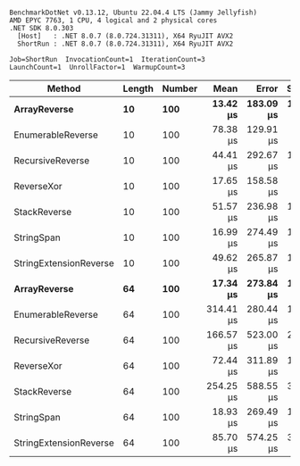 ```

BenchmarkDotNet v0.13.12, Ubuntu 22.04.4 LTS (Jammy Jellyfish)
AMD EPYC 7763, 1 CPU, 4 logical and 2 physical cores
.NET SDK 8.0.303
  [Host]   : .NET 8.0.7 (8.0.724.31311), X64 RyuJIT AVX2
  ShortRun : .NET 8.0.7 (8.0.724.31311), X64 RyuJIT AVX2

Job=ShortRun  InvocationCount=1  IterationCount=3  
LaunchCount=1  UnrollFactor=1  WarmupCount=3  

```
| Method                 | Length | Number | Mean      | Error     | StdDev    | Median     | Min        | Max       | Allocated |
|----------------------- |------- |------- |----------:|----------:|----------:|-----------:|-----------:|----------:|----------:|
| **ArrayReverse**           | **10**     | **100**    |  **13.42 μs** | **183.09 μs** | **10.036 μs** |   **7.695 μs** |   **7.555 μs** |  **25.01 μs** |  **10.09 KB** |
| EnumerableReverse      | 10     | 100    |  78.38 μs | 129.91 μs |  7.121 μs |  76.743 μs |  72.225 μs |  86.18 μs |  25.72 KB |
| RecursiveReverse       | 10     | 100    |  44.41 μs | 292.67 μs | 16.042 μs |  38.241 μs |  32.360 μs |  62.62 μs |  33.53 KB |
| ReverseXor             | 10     | 100    |  17.65 μs | 158.58 μs |  8.693 μs |  14.647 μs |  10.850 μs |  27.44 μs |  10.09 KB |
| StackReverse           | 10     | 100    |  51.57 μs | 236.98 μs | 12.990 μs |  44.568 μs |  43.587 μs |  66.56 μs |  31.19 KB |
| StringSpan             | 10     | 100    |  16.99 μs | 274.49 μs | 15.046 μs |   9.308 μs |   7.335 μs |  34.33 μs |   5.41 KB |
| StringExtensionReverse | 10     | 100    |  49.62 μs | 265.87 μs | 14.573 μs |  41.268 μs |  41.137 μs |  66.44 μs |  28.84 KB |
| **ArrayReverse**           | **64**     | **100**    |  **17.34 μs** | **273.84 μs** | **15.010 μs** |   **8.726 μs** |   **8.627 μs** |  **34.67 μs** |  **30.41 KB** |
| EnumerableReverse      | 64     | 100    | 314.41 μs | 280.44 μs | 15.372 μs | 312.121 μs | 300.310 μs | 330.80 μs |  59.31 KB |
| RecursiveReverse       | 64     | 100    | 166.57 μs | 523.00 μs | 28.667 μs | 150.181 μs | 149.860 μs | 199.67 μs | 560.88 KB |
| ReverseXor             | 64     | 100    |  72.44 μs | 311.89 μs | 17.096 μs |  68.417 μs |  57.717 μs |  91.19 μs |  30.41 KB |
| StackReverse           | 64     | 100    | 254.25 μs | 588.55 μs | 32.261 μs | 254.494 μs | 221.874 μs | 286.39 μs |  88.22 KB |
| StringSpan             | 64     | 100    |  18.93 μs | 269.49 μs | 14.772 μs |  10.605 μs |  10.195 μs |  35.98 μs |  15.56 KB |
| StringExtensionReverse | 64     | 100    |  85.70 μs | 574.25 μs | 31.477 μs |  68.217 μs |  66.844 μs | 122.04 μs |  68.69 KB |
